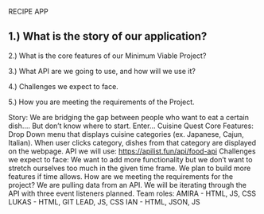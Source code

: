 RECIPE APP 






1.) What is the story of our application? 
-- 
2.) What is the core features of our Minimum Viable Project?

3.) What API are we going to use, and how will we use it? 

4.) Challenges we expect to face. 

5.) How you are meeting the requirements of the Project.




Story:
We are bridging the gap between people who want to eat a certain dish…. But don’t know where to start.
Enter…
Cuisine Quest
Core Features:
Drop Down menu that displays cuisine categories (ex. Japanese, Cajun, Italian).
When user clicks category, dishes from that category are displayed on the webpage.
API we will use:
https://apilist.fun/api/food-api
Challenges we expect to face:
We want to add more functionality but we don’t want to stretch ourselves too much in the given time frame. We plan to build more features if time allows.
How are we meeting the requirements for the project?
We are pulling data from an API. We will be iterating through the API with three event listeners planned.
Team roles:
AMIRA - HTML, JS, CSS
LUKAS - HTML, GIT LEAD, JS, CSS
IAN - HTML, JSON, JS